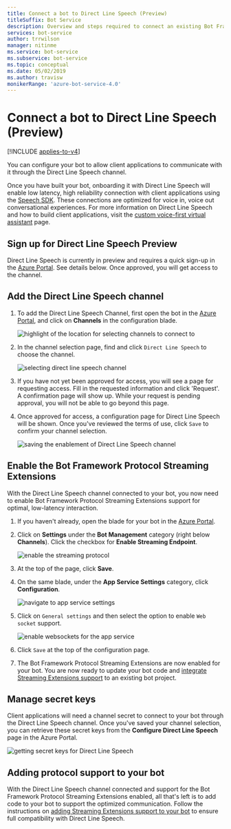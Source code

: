 ```yaml
---
title: Connect a bot to Direct Line Speech (Preview)
titleSuffix: Bot Service
description: Overview and steps required to connect an existing Bot Framework bot to the Direct Line Speech channel for voice in, voice out interaction with high reliability and low latency.
services: bot-service
author: trrwilson
manager: nitinme
ms.service: bot-service
ms.subservice: bot-service
ms.topic: conceptual
ms.date: 05/02/2019
ms.author: travisw
monikerRange: 'azure-bot-service-4.0'
---
```


# Connect a bot to Direct Line Speech (Preview)

[!INCLUDE [applies-to-v4](includes/applies-to.md)]

You can configure your bot to allow client applications to communicate with it through the Direct Line Speech channel.

Once you have built your bot, onboarding it with Direct Line Speech will enable low latency, high reliability connection with client applications using the [Speech SDK](https://aka.ms/speech/sdk). These connections are optimized for voice in, voice out conversational experiences. For more information on Direct Line Speech and how to build client applications, visit the [custom voice-first virtual assistant](https://aka.ms/bots/speech/va) page.  

## Sign up for Direct Line Speech Preview

Direct Line Speech is currently in preview and requires a quick sign-up in the [Azure Portal](https://portal.azure.com). See details below. Once approved, you will get access to the channel.

## Add the Direct Line Speech channel

1. To add the Direct Line Speech Channel, first open the bot in the [Azure Portal](https://portal.azure.com), and click on **Channels** in the configuration blade.

    ![highlight of the location for selecting channels to connect to](media/voice-first-virtual-assistants/bot-service-channel-directlinespeech-selectchannel.png "selecting channels")

1. In the channel selection page, find and click `Direct Line Speech` to choose the channel.

    ![selecting direct line speech channel](media/voice-first-virtual-assistants/bot-service-channel-directlinespeech-connectspeechchannel.png "connecting Direct Line Speech")

1. If you have not yet been approved for access, you will see a page for requesting access. Fill in the requested information and click 'Request'. A confirmation page will show up. While your request is pending approval, you will not be able to go beyond this page.   

1. Once approved for access, a configuration page for Direct Line Speech will be shown. Once you've reviewed the terms of use, click `Save` to confirm your channel selection.

    ![saving the enablement of Direct Line Speech channel](media/voice-first-virtual-assistants/bot-service-channel-directlinespeech-savechannel.png "Save the channel configuration")

## Enable the Bot Framework Protocol Streaming Extensions

With the Direct Line Speech channel connected to your bot, you now need to enable Bot Framework Protocol Streaming Extensions support for optimal, low-latency interaction.

1. If you haven't already, open the blade for your bot in the [Azure Portal](https://portal.azure.com). 

1. Click on **Settings** under the **Bot Management** category (right below **Channels**). Click the checkbox for **Enable Streaming Endpoint**.

    ![enable the streaming protocol](media/voice-first-virtual-assistants/bot-service-channel-directlinespeech-enablestreamingsupport.png "enable streaming extension support")

1. At the top of the page, click **Save**.

1. On the same blade, under the **App Service Settings** category, click **Configuration**.

    ![navigate to app service settings](media/voice-first-virtual-assistants/bot-service-channel-directlinespeech-configureappservice.png "configure the app service")

1. Click on `General settings` and then select the option to enable `Web socket` support.

    ![enable websockets for the app service](media/voice-first-virtual-assistants/bot-service-channel-directlinespeech-enablewebsockets.png "enable websockets")

1. Click `Save` at the top of the configuration page.

1. The Bot Framework Protocol Streaming Extensions are now enabled for your bot. You are now ready to update your bot code and [integrate Streaming Extensions support](https://aka.ms/botframework/addstreamingprotocolsupport) to an existing bot project.

## Manage secret keys

Client applications will need a channel secret to connect to your bot through the Direct Line Speech channel. Once you've saved your channel selection, you can retrieve these secret keys from the **Configure Direct Line Speech** page in the Azure Portal.

![getting secret keys for Direct Line Speech](media/voice-first-virtual-assistants/bot-service-channel-directlinespeech-getspeechsecretkeys.png "getting secret keys for Direct Line Speech")

## Adding protocol support to your bot

With the Direct Line Speech channel connected and support for the Bot Framework Protocol Streaming Extensions enabled, all that's left is to add code to your bot to support the optimized communication. Follow the instructions on [adding Streaming Extensions support to your bot](https://aka.ms/botframework/addstreamingprotocolsupport) to ensure full compatibility with Direct Line Speech.
